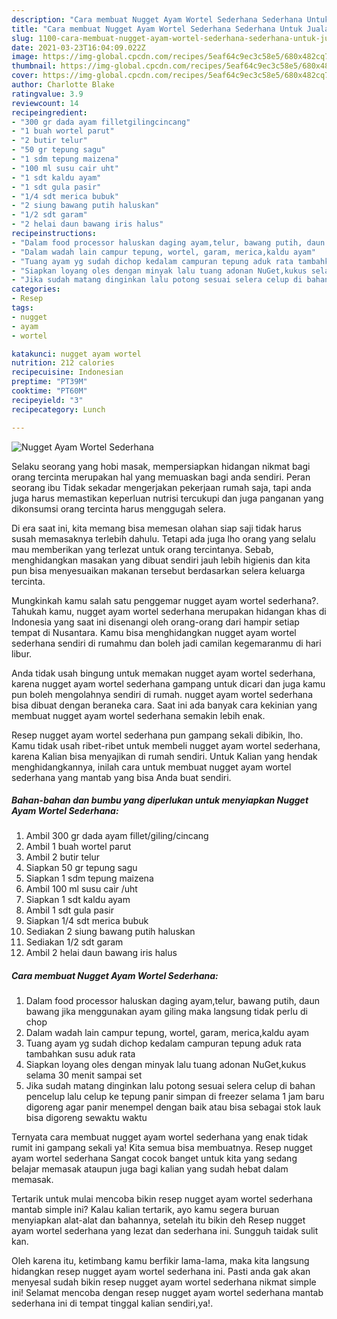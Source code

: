 ```yaml
---
description: "Cara membuat Nugget Ayam Wortel Sederhana Sederhana Untuk Jualan"
title: "Cara membuat Nugget Ayam Wortel Sederhana Sederhana Untuk Jualan"
slug: 1100-cara-membuat-nugget-ayam-wortel-sederhana-sederhana-untuk-jualan
date: 2021-03-23T16:04:09.022Z
image: https://img-global.cpcdn.com/recipes/5eaf64c9ec3c58e5/680x482cq70/nugget-ayam-wortel-sederhana-foto-resep-utama.jpg
thumbnail: https://img-global.cpcdn.com/recipes/5eaf64c9ec3c58e5/680x482cq70/nugget-ayam-wortel-sederhana-foto-resep-utama.jpg
cover: https://img-global.cpcdn.com/recipes/5eaf64c9ec3c58e5/680x482cq70/nugget-ayam-wortel-sederhana-foto-resep-utama.jpg
author: Charlotte Blake
ratingvalue: 3.9
reviewcount: 14
recipeingredient:
- "300 gr dada ayam filletgilingcincang"
- "1 buah wortel parut"
- "2 butir telur"
- "50 gr tepung sagu"
- "1 sdm tepung maizena"
- "100 ml susu cair uht"
- "1 sdt kaldu ayam"
- "1 sdt gula pasir"
- "1/4 sdt merica bubuk"
- "2 siung bawang putih haluskan"
- "1/2 sdt garam"
- "2 helai daun bawang iris halus"
recipeinstructions:
- "Dalam food processor haluskan daging ayam,telur, bawang putih, daun bawang jika menggunakan ayam giling maka langsung tidak perlu di chop"
- "Dalam wadah lain campur tepung, wortel, garam, merica,kaldu ayam"
- "Tuang ayam yg sudah dichop kedalam campuran tepung aduk rata tambahkan susu aduk rata"
- "Siapkan loyang oles dengan minyak lalu tuang adonan NuGet,kukus selama 30 menit sampai set"
- "Jika sudah matang dinginkan lalu potong sesuai selera celup di bahan pencelup lalu celup ke tepung panir simpan di freezer selama 1 jam baru digoreng agar panir menempel dengan baik atau bisa sebagai stok lauk bisa digoreng sewaktu waktu"
categories:
- Resep
tags:
- nugget
- ayam
- wortel

katakunci: nugget ayam wortel 
nutrition: 212 calories
recipecuisine: Indonesian
preptime: "PT39M"
cooktime: "PT60M"
recipeyield: "3"
recipecategory: Lunch

---
```



![Nugget Ayam Wortel Sederhana](https://img-global.cpcdn.com/recipes/5eaf64c9ec3c58e5/680x482cq70/nugget-ayam-wortel-sederhana-foto-resep-utama.jpg)

Selaku seorang yang hobi masak, mempersiapkan hidangan nikmat bagi orang tercinta merupakan hal yang memuaskan bagi anda sendiri. Peran seorang ibu Tidak sekadar mengerjakan pekerjaan rumah saja, tapi anda juga harus memastikan keperluan nutrisi tercukupi dan juga panganan yang dikonsumsi orang tercinta harus menggugah selera.

Di era  saat ini, kita memang bisa memesan olahan siap saji tidak harus susah memasaknya terlebih dahulu. Tetapi ada juga lho orang yang selalu mau memberikan yang terlezat untuk orang tercintanya. Sebab, menghidangkan masakan yang dibuat sendiri jauh lebih higienis dan kita pun bisa menyesuaikan makanan tersebut berdasarkan selera keluarga tercinta. 



Mungkinkah kamu salah satu penggemar nugget ayam wortel sederhana?. Tahukah kamu, nugget ayam wortel sederhana merupakan hidangan khas di Indonesia yang saat ini disenangi oleh orang-orang dari hampir setiap tempat di Nusantara. Kamu bisa menghidangkan nugget ayam wortel sederhana sendiri di rumahmu dan boleh jadi camilan kegemaranmu di hari libur.

Anda tidak usah bingung untuk memakan nugget ayam wortel sederhana, karena nugget ayam wortel sederhana gampang untuk dicari dan juga kamu pun boleh mengolahnya sendiri di rumah. nugget ayam wortel sederhana bisa dibuat dengan beraneka cara. Saat ini ada banyak cara kekinian yang membuat nugget ayam wortel sederhana semakin lebih enak.

Resep nugget ayam wortel sederhana pun gampang sekali dibikin, lho. Kamu tidak usah ribet-ribet untuk membeli nugget ayam wortel sederhana, karena Kalian bisa menyajikan di rumah sendiri. Untuk Kalian yang hendak menghidangkannya, inilah cara untuk membuat nugget ayam wortel sederhana yang mantab yang bisa Anda buat sendiri.

<!--inarticleads1-->

##### Bahan-bahan dan bumbu yang diperlukan untuk menyiapkan Nugget Ayam Wortel Sederhana:

1. Ambil 300 gr dada ayam fillet/giling/cincang
1. Ambil 1 buah wortel parut
1. Ambil 2 butir telur
1. Siapkan 50 gr tepung sagu
1. Siapkan 1 sdm tepung maizena
1. Ambil 100 ml susu cair /uht
1. Siapkan 1 sdt kaldu ayam
1. Ambil 1 sdt gula pasir
1. Siapkan 1/4 sdt merica bubuk
1. Sediakan 2 siung bawang putih haluskan
1. Sediakan 1/2 sdt garam
1. Ambil 2 helai daun bawang iris halus




<!--inarticleads2-->

##### Cara membuat Nugget Ayam Wortel Sederhana:

1. Dalam food processor haluskan daging ayam,telur, bawang putih, daun bawang jika menggunakan ayam giling maka langsung tidak perlu di chop
1. Dalam wadah lain campur tepung, wortel, garam, merica,kaldu ayam
1. Tuang ayam yg sudah dichop kedalam campuran tepung aduk rata tambahkan susu aduk rata
1. Siapkan loyang oles dengan minyak lalu tuang adonan NuGet,kukus selama 30 menit sampai set
1. Jika sudah matang dinginkan lalu potong sesuai selera celup di bahan pencelup lalu celup ke tepung panir simpan di freezer selama 1 jam baru digoreng agar panir menempel dengan baik atau bisa sebagai stok lauk bisa digoreng sewaktu waktu




Ternyata cara membuat nugget ayam wortel sederhana yang enak tidak rumit ini gampang sekali ya! Kita semua bisa membuatnya. Resep nugget ayam wortel sederhana Sangat cocok banget untuk kita yang sedang belajar memasak ataupun juga bagi kalian yang sudah hebat dalam memasak.

Tertarik untuk mulai mencoba bikin resep nugget ayam wortel sederhana mantab simple ini? Kalau kalian tertarik, ayo kamu segera buruan menyiapkan alat-alat dan bahannya, setelah itu bikin deh Resep nugget ayam wortel sederhana yang lezat dan sederhana ini. Sungguh taidak sulit kan. 

Oleh karena itu, ketimbang kamu berfikir lama-lama, maka kita langsung hidangkan resep nugget ayam wortel sederhana ini. Pasti anda gak akan menyesal sudah bikin resep nugget ayam wortel sederhana nikmat simple ini! Selamat mencoba dengan resep nugget ayam wortel sederhana mantab sederhana ini di tempat tinggal kalian sendiri,ya!.

